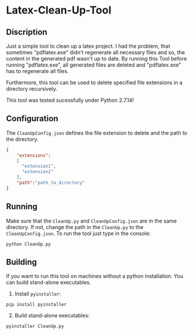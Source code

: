# Latex-Clean-Up-Tool
## Discription
Just a simple tool to clean up a latex project. I had the problem, that sometimes "pdflatex.exe" didn't regenerate all necessary files and so, the content in the generated pdf wasn't up to date. By running this Tool before running "pdflatex.exe", all generated files are deleted and "pdflatex.exe" has to regenerate all files.

Furthermore, this tool can be used to delete specified file extensions in a directory recursively. 

This tool was tested sucessfully under Python 2.7.14!

## Configuration 
The `CleanUpConfig.json` defines the file extension to delete and the path to the directory.
```json
{
    "extensions":
    [
      "extension1",
      "extension2"
    ],
    "path":"path_to_directory"
}
```

## Running
Make sure that the `CleanUp.py` and `CleanUpConfig.json` are in the same directory. If not, change the path in the `CleanUp.py` to the `CleanUpConfig.json`. To run the tool just type in the console:
```console
python CleanUp.py
```

## Building
If you want to run this tool on machines without a python installation. You can build stand-alone executables. 
1. Install `pyinstaller`:
```console
pip install pyinstaller
```
2. Build stand-alone executables:
```console
pyinstaller CleanUp.py
```


